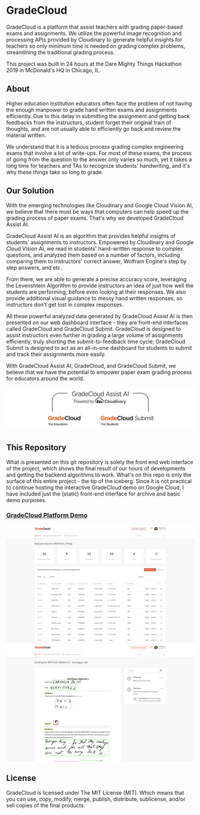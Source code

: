 # GradeCloud

GradeCloud is a platform that assist teachers with grading paper-based exams and assignments. We utilize the powerful image recognition and processing APIs provided by Cloudinary to generate helpful insights for teachers so only minimum time is needed on grading complex problems, streamlining the traditional grading process.

This project was built in 24 hours at the Dare Mighty Things Hackathon 2019 in McDonald's HQ in Chicago, IL.

## About

Higher education institution educators often face the problem of not having the enough manpower to grade hand written exams and assignments efficiently. Due to this delay in submitting the assignment and getting back feedbacks from the instructors, student forget their original train of thoughts, and are not usually able to efficiently go back and review the material written.

We understand that it is a tedious process grading complex engineering exams that involve a lot of write-ups. For most of these exams, the process of going from the question to the answer only varies so much, yet it takes a long time for teachers and TAs to recognize students' handwriting, and it's why these things take so long to grade.

## Our Solution

With the emerging technologies like Cloudinary and Google Cloud Vision AI, we believe that there must be ways that computers can help speed up the grading process of paper exams. That's why we developed GradeCloud Assist AI. 

GradeCloud Assist AI is an algorithm that provides helpful insights of students' assignments to instructors. Empowered by Cloudinary and Google Cloud Vision AI, we read in students' hand-written response to complex questions, and analyzed them based on a number of factors, including comparing them to instructors' correct answer, Wolfram Engine's step by step answers, and etc. 

From there, we are able to generate a precise accuracy score, leveraging the Levenshtein Algorithm to provide instructors an idea of just how well the students are performing, before even looking at their responses. We also provide additional visual guidance to messy hand written responses, so instructors don't get lost in complex responses.

All these powerful analyzed data generated by GradeCloud Assist AI is then presented on our web dashboard interface - they are front-end interfaces called GradeCloud and GradeCloud Submit. GradeCloud is designed to assist instructors even further in grading a large volume of assignments efficiently, truly shorting the submit-to-feedback time cycle; GradeCloud Submit is designed to act as an all-in-one dashboard for students to submit and track their assignments more easily.

With GradeCloud Assist AI, GradeCloud, and GradeCloud Submit, we believe that we have the potential to empower paper exam grading process for educators around the world. 

![About GradeCloud](README_logo.png)

## This Repository

What is presented on this git repository is solely the front end web interface of the project, which shows the final result of our hours of developments and getting the backend algorithms to work. What's on this repo is only the surface of this entire project - the tip of the iceberg. Since it is not practical to continue hosting the interactive GradeCloud demo on Google Cloud, I have included just the (static) front-end interface for archive and basic demo purposes.

### [GradeCloud Platform Demo](https://pkgamma.github.io/gradecloud/)

![screenshot](screenshot_1.png)
![screenshot](screenshot_2.png)

## License

GradeCloud is licensed under The MIT License (MIT). Which means that you can use, copy, modify, merge, publish, distribute, sublicense, and/or sell copies of the final products.